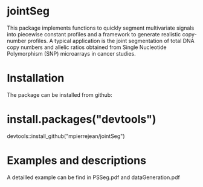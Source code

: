 # jointSeg

This package implements functions to quickly segment multivariate signals into piecewise constant profiles and a framework to generate realistic copy-number profiles. A typical application is the joint segmentation of total DNA copy numbers and allelic ratios obtained from Single Nucleotide Polymorphism (SNP) microarrays in cancer studies.

# Installation

The package can be installed from github:

# install.packages("devtools")
devtools::install_github("mpierrejean/jointSeg")

# Examples and descriptions
A detailled example can be find in PSSeg.pdf and dataGeneration.pdf
